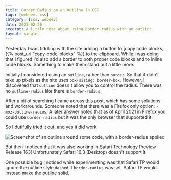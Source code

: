 ```yaml
---
title: Border Radius on an Outline in CSS
tags: [webdev, css]
category: [css, webdev]
date: 2023-02-20
excerpt: A little note about using border-radius with an outline.
layout: single
---
```


Yesterday I was fiddling with the site adding a button to [copy code blocks]({% post_url "copy-code-blocks" %}) to the clipboard. While I was doing that I figured I'd also add a border to both proper code blocks and to inline code blocks. Something to make them stand out a little more.

Initially I considered using an `outline`, rather than `border`. So that it didn't take up pixels as the site uses `box-sizing: border-box`. However, I discovered that `outline` doesn't allow you to control the radius. There was no `outline-radius` like there is `border-radius`.

After a bit of searching I came across [this](https://stackoverflow.com/questions/5394116/outline-radius) post, which has some solutions and workarounds. Someone noted that there was a Firefox only option: `-moz-outline-radius`. A later [answer](https://stackoverflow.com/a/66661654) noted that as of April 2021 in Firefox you could use `border-radius` but it was the only browser that supported it.

So I dutifully tried it out, and yes it did work.

![Screenshot of an outline around some code, with a border-radius applied](/assets/images/posts/outline-with-border-radius.png)

But then I noticed that it was also working in Safari Technology Preview Release 163! Unfortunately Safari 16.3 (Desktop) doesn't support it.

One possible bug I noticed while experimenting was that Safari TP would ignore the outline style `dashed` if  `border-radius` was set. Safari TP would instead make the outline solid.